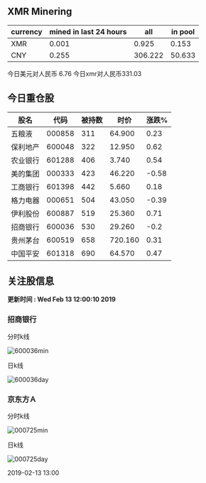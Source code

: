 ## XMR Minering

|currency|mined in last 24 hours|all|in pool|
|---|---|---|---|
|XMR|0.001|0.925|0.153|
|CNY|0.255|306.222|50.633|

今日美元对人民币 6.76	今日xmr对人民币331.03


## 今日重仓股 

|股名|代码|被持数|时价|涨跌%|
|---|---|---|---|---|
|五粮液|000858|311|64.900|0.23|
|保利地产|600048|322|12.950|0.62|
|农业银行|601288|406|3.740|0.54|
|美的集团|000333|423|46.220|-0.58|
|工商银行|601398|442|5.660|0.18|
|格力电器|000651|504|43.050|-0.39|
|伊利股份|600887|519|25.360|0.71|
|招商银行|600036|530|29.260|-0.2|
|贵州茅台|600519|658|720.160|0.31|
|中国平安|601318|690|64.570|0.47|

## 关注股信息
**更新时间 : Wed Feb 13 12:00:10 2019**
### 招商银行 
分时k线

![600036min](http://image.sinajs.cn/newchart/min/n/sh600036.gif)

日k线

![600036day](http://image.sinajs.cn/newchart/daily/n/sh600036.gif)

### 京东方Ａ 
分时k线

![000725min](http://image.sinajs.cn/newchart/min/n/sz000725.gif)

日k线

![000725day](http://image.sinajs.cn/newchart/daily/n/sz000725.gif)

2019-02-13 13:00